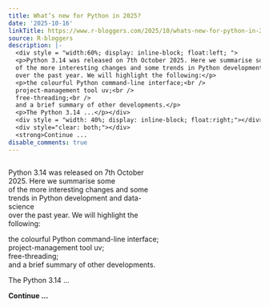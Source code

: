 ```yaml
---
title: What’s new for Python in 2025?
date: '2025-10-16'
linkTitle: https://www.r-bloggers.com/2025/10/whats-new-for-python-in-2025/
source: R-bloggers
description: |-
  <div style = "width:60%; display: inline-block; float:left; ">
  <p>Python 3.14 was released on 7th October 2025. Here we summarise some<br />
  of the more interesting changes and some trends in Python development and data-science<br />
  over the past year. We will highlight the following:</p>
  <p>the colourful Python command-line interface;<br />
  project-management tool uv;<br />
  free-threading;<br />
  and a brief summary of other developments.</p>
  <p>The Python 3.14 ...</p></div>
  <div style = "width: 40%; display: inline-block; float:right;"></div>
  <div style="clear: both;"></div>
  <strong>Continue ...
disable_comments: true
---
```

<div style = "width:60%; display: inline-block; float:left; ">
<p>Python 3.14 was released on 7th October 2025. Here we summarise some<br />
of the more interesting changes and some trends in Python development and data-science<br />
over the past year. We will highlight the following:</p>
<p>the colourful Python command-line interface;<br />
project-management tool uv;<br />
free-threading;<br />
and a brief summary of other developments.</p>
<p>The Python 3.14 ...</p></div>
<div style = "width: 40%; display: inline-block; float:right;"></div>
<div style="clear: both;"></div>
<strong>Continue ...